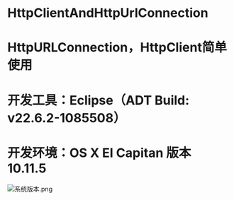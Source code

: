 # HttpClientAndHttpUrlConnection
# HttpURLConnection，HttpClient简单使用
# 开发工具：Eclipse（ADT Build: v22.6.2-1085508）
# 开发环境：OS X EI Capitan 版本 10.11.5
![系统版本.png](http://upload-images.jianshu.io/upload_images/80578-07d56c274fa6d6c2.png?imageMogr2/auto-orient/strip%7CimageView2/2/w/1240)
